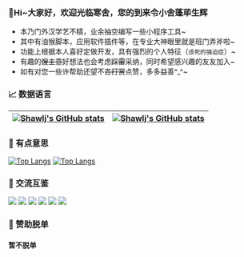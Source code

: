 
### 👋Hi~大家好，欢迎光临寒舍，您的到来令小舍蓬荜生辉
- 本乃门外汉学艺不精，业余抽空编写一些小程序工具~
- 其中有油猴脚本，应用软件插件等，在专业大神眼里就是班门弄斧啦~
- 功能上根据本人喜好定做开发，具有强烈的个人特征（`该死的强迫症`）~
- 有趣的~~馊主意~~好想法也会考虑~~踩雷~~采纳，同时希望感兴趣的友友加入~
- 如有对您一些许帮助还望不吝~~打赏~~点赞，多多益善^_^~

### 📈 数据语言
[![Shawlj's GitHub stats](https://github-readme-stats.vercel.app/api?username=shawlj&show_icons=true&theme=buefy&include_all_commits=true&hide_border=true)](https://github.com/shawlj) | [![Shawlj's GitHub stats](https://github-readme-stats.vercel.app/api/top-langs/?username=shawlj&layout=compact&theme=buefy&hide_border=true&card_width=400)](https://github.com/shawlj)
------------ | -------------

### 🎲 有点意思
[![Top Langs](https://github-readme-stats.vercel.app/api/pin/?username=shawlj&repo=GreasyScript&theme=buefy)](https://github.com/shawlj/GreasyScript)
[![Top Langs](https://github-readme-stats.vercel.app/api/pin/?username=shawlj&repo=DOpusScript&theme=buefy)](https://github.com/shawlj/DOpusScript)

### 💌 交流互鉴
![](https://img.shields.io/badge/version-1.0.0-9cf)
![](https://img.shields.io/badge/-%E5%BE%AE%E5%8D%9A-ff69b4) 
![](https://img.shields.io/badge/-%E5%BE%AE%E4%BF%A1-brightgreen) 
![](https://img.shields.io/badge/-%E7%9F%A5%E4%B9%8E-blue) 
![](https://img.shields.io/badge/-%E9%82%AE%E7%AE%B1-blueviolet)
![](https://img.shields.io/badge/-%E7%94%B5%E8%AF%9D-critical)


### 🍜 赞助脱单
#### 暂不脱单
